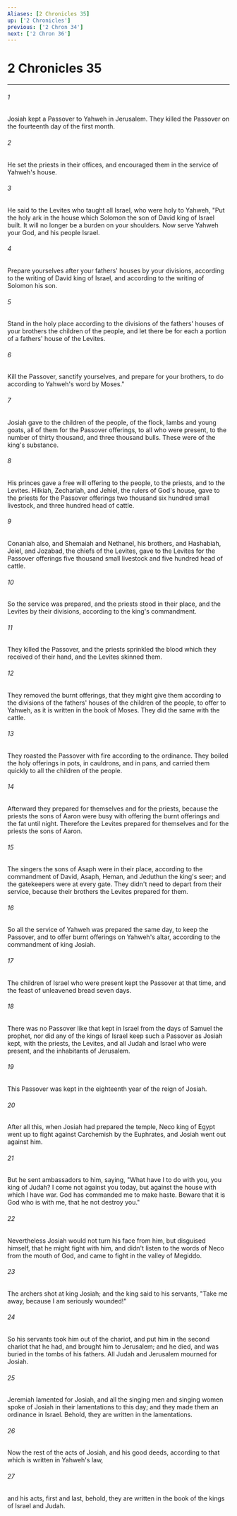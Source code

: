 ```yaml
---
Aliases: [2 Chronicles 35]
up: ['2 Chronicles']
previous: ['2 Chron 34']
next: ['2 Chron 36']
---
```

# 2 Chronicles 35
***





###### 1 

Josiah kept a Passover to Yahweh in Jerusalem. They killed the Passover on the fourteenth day of the first month. 



###### 2 

He set the priests in their offices, and encouraged them in the service of Yahweh's house. 



###### 3 

He said to the Levites who taught all Israel, who were holy to Yahweh, "Put the holy ark in the house which Solomon the son of David king of Israel built. It will no longer be a burden on your shoulders. Now serve Yahweh your God, and his people Israel. 



###### 4 

Prepare yourselves after your fathers' houses by your divisions, according to the writing of David king of Israel, and according to the writing of Solomon his son. 



###### 5 

Stand in the holy place according to the divisions of the fathers' houses of your brothers the children of the people, and let there be for each a portion of a fathers' house of the Levites. 



###### 6 

Kill the Passover, sanctify yourselves, and prepare for your brothers, to do according to Yahweh's word by Moses." 



###### 7 

Josiah gave to the children of the people, of the flock, lambs and young goats, all of them for the Passover offerings, to all who were present, to the number of thirty thousand, and three thousand bulls. These were of the king's substance. 



###### 8 

His princes gave a free will offering to the people, to the priests, and to the Levites. Hilkiah, Zechariah, and Jehiel, the rulers of God's house, gave to the priests for the Passover offerings two thousand six hundred small livestock, and three hundred head of cattle. 



###### 9 

Conaniah also, and Shemaiah and Nethanel, his brothers, and Hashabiah, Jeiel, and Jozabad, the chiefs of the Levites, gave to the Levites for the Passover offerings five thousand small livestock and five hundred head of cattle. 



###### 10 

So the service was prepared, and the priests stood in their place, and the Levites by their divisions, according to the king's commandment. 



###### 11 

They killed the Passover, and the priests sprinkled the blood which they received of their hand, and the Levites skinned them. 



###### 12 

They removed the burnt offerings, that they might give them according to the divisions of the fathers' houses of the children of the people, to offer to Yahweh, as it is written in the book of Moses. They did the same with the cattle. 



###### 13 

They roasted the Passover with fire according to the ordinance. They boiled the holy offerings in pots, in cauldrons, and in pans, and carried them quickly to all the children of the people. 



###### 14 

Afterward they prepared for themselves and for the priests, because the priests the sons of Aaron were busy with offering the burnt offerings and the fat until night. Therefore the Levites prepared for themselves and for the priests the sons of Aaron. 



###### 15 

The singers the sons of Asaph were in their place, according to the commandment of David, Asaph, Heman, and Jeduthun the king's seer; and the gatekeepers were at every gate. They didn't need to depart from their service, because their brothers the Levites prepared for them. 



###### 16 

So all the service of Yahweh was prepared the same day, to keep the Passover, and to offer burnt offerings on Yahweh's altar, according to the commandment of king Josiah. 



###### 17 

The children of Israel who were present kept the Passover at that time, and the feast of unleavened bread seven days. 



###### 18 

There was no Passover like that kept in Israel from the days of Samuel the prophet, nor did any of the kings of Israel keep such a Passover as Josiah kept, with the priests, the Levites, and all Judah and Israel who were present, and the inhabitants of Jerusalem. 



###### 19 

This Passover was kept in the eighteenth year of the reign of Josiah. 



###### 20 

After all this, when Josiah had prepared the temple, Neco king of Egypt went up to fight against Carchemish by the Euphrates, and Josiah went out against him. 



###### 21 

But he sent ambassadors to him, saying, "What have I to do with you, you king of Judah? I come not against you today, but against the house with which I have war. God has commanded me to make haste. Beware that it is God who is with me, that he not destroy you." 



###### 22 

Nevertheless Josiah would not turn his face from him, but disguised himself, that he might fight with him, and didn't listen to the words of Neco from the mouth of God, and came to fight in the valley of Megiddo. 



###### 23 

The archers shot at king Josiah; and the king said to his servants, "Take me away, because I am seriously wounded!" 



###### 24 

So his servants took him out of the chariot, and put him in the second chariot that he had, and brought him to Jerusalem; and he died, and was buried in the tombs of his fathers. All Judah and Jerusalem mourned for Josiah. 



###### 25 

Jeremiah lamented for Josiah, and all the singing men and singing women spoke of Josiah in their lamentations to this day; and they made them an ordinance in Israel. Behold, they are written in the lamentations. 



###### 26 

Now the rest of the acts of Josiah, and his good deeds, according to that which is written in Yahweh's law, 



###### 27 

and his acts, first and last, behold, they are written in the book of the kings of Israel and Judah.
